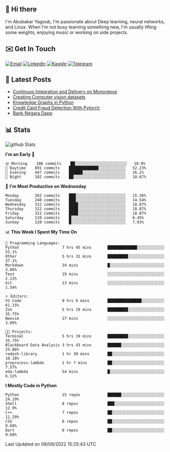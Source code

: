 ## 👋 Hi there

I'm Abubakar Yagoub, I'm passionate about Deep learning, neural networks, and
Linux. When I'm not busy learning something new, I'm usually lifting some
weights, enjoying music or working on side projects.

## ✉️ Get In Touch

[![Email](https://img.shields.io/badge/Email-f1f1f1?style=for-the-badge&logo=gmail&logoColor=0f111a)](mailto:git@blacksuan19.dev)
[![LinkedIn](https://img.shields.io/badge/LinkedIn-0077B5?style=for-the-badge&logo=linkedin&logoColor=white)](https://www.linkedin.com/in/blacksuan19/)
[![Kaggle](https://img.shields.io/badge/Kaggle-5acfff?style=for-the-badge&logo=kaggle&logoColor=white)](http://kaggle.com/abubakaryagob/)
[![Telegram](https://img.shields.io/badge/Telegram-2CA5E0?style=for-the-badge&logo=telegram&logoColor=white)](https://t.me/blacksuan19)

## 📩 Latest Posts

<!-- BLOG-POST-LIST:START -->
- [Continuos Integration and Delivery on Monorepos](http://blacksuan19.dev/blog/github-actions-monorepos/)
- [Creating Computer vision datasets](http://blacksuan19.dev/blog/creating-datasets/)
- [Knowledge Graphs in Python](http://blacksuan19.dev/projects/Knowledge_Graphs/)
- [Credit Card Fraud Detection With Pytorch](http://blacksuan19.dev/projects/credit-card-fraud-detection-with-pytorch/)
- [Bank Negara Dapp](http://blacksuan19.dev/projects/bank-negara/)
<!-- BLOG-POST-LIST:END -->

## 📊 Stats

![github Stats](https://github-readme-stats.vercel.app/api?username=blacksuan19&theme=github_dark&show_icons=true&count_private=true&custom_title=Github%20Stats&hide_border=true)

<!--START_SECTION:waka-->
**I'm an Early 🐤** 

```text
🌞 Morning    186 commits    ██░░░░░░░░░░░░░░░░░░░░░░░   10.9% 
🌆 Daytime    891 commits    █████████████░░░░░░░░░░░░   52.23% 
🌃 Evening    447 commits    ██████░░░░░░░░░░░░░░░░░░░   26.2% 
🌙 Night      182 commits    ██░░░░░░░░░░░░░░░░░░░░░░░   10.67%

```
📅 **I'm Most Productive on Wednesday** 

```text
Monday       262 commits    ███░░░░░░░░░░░░░░░░░░░░░░   15.36% 
Tuesday      248 commits    ███░░░░░░░░░░░░░░░░░░░░░░   14.54% 
Wednesday    322 commits    ████░░░░░░░░░░░░░░░░░░░░░   18.87% 
Thursday     322 commits    ████░░░░░░░░░░░░░░░░░░░░░   18.87% 
Friday       322 commits    ████░░░░░░░░░░░░░░░░░░░░░   18.87% 
Saturday     110 commits    █░░░░░░░░░░░░░░░░░░░░░░░░   6.45% 
Sunday       120 commits    █░░░░░░░░░░░░░░░░░░░░░░░░   7.03%

```


📊 **This Week I Spent My Time On** 

```text
💬 Programming Languages: 
Python                   7 hrs 45 mins       █████████████░░░░░░░░░░░░   52.1% 
Other                    5 hrs 31 mins       █████████░░░░░░░░░░░░░░░░   37.1% 
Markdown                 34 mins             █░░░░░░░░░░░░░░░░░░░░░░░░   3.88% 
Text                     19 mins             ░░░░░░░░░░░░░░░░░░░░░░░░░   2.13% 
Git                      13 mins             ░░░░░░░░░░░░░░░░░░░░░░░░░   1.54%

🔥 Editors: 
VS Code                  9 hrs 6 mins        ███████████████░░░░░░░░░░   61.15% 
Zsh                      5 hrs 19 mins       █████████░░░░░░░░░░░░░░░░   35.75% 
Neovim                   27 mins             ░░░░░░░░░░░░░░░░░░░░░░░░░   3.09%

🐱‍💻 Projects: 
Terminal                 5 hrs 19 mins       █████████░░░░░░░░░░░░░░░░   35.75% 
Blackboard Data Analysis 3 hrs 43 mins       ██████░░░░░░░░░░░░░░░░░░░   25.06% 
redash-library           1 hr 30 mins        ██░░░░░░░░░░░░░░░░░░░░░░░   10.16% 
preprocess-lambda        1 hr 7 mins         ██░░░░░░░░░░░░░░░░░░░░░░░   7.57% 
eda-lambda               54 mins             █░░░░░░░░░░░░░░░░░░░░░░░░   6.12%

```

**I Mostly Code in Python** 

```text
Python                   15 repos            ██████░░░░░░░░░░░░░░░░░░░   24.19% 
Shell                    8 repos             ███░░░░░░░░░░░░░░░░░░░░░░   12.9% 
C++                      7 repos             ██░░░░░░░░░░░░░░░░░░░░░░░   11.29% 
CSS                      6 repos             ██░░░░░░░░░░░░░░░░░░░░░░░   9.68% 
Dart                     6 repos             ██░░░░░░░░░░░░░░░░░░░░░░░   9.68%

```



 Last Updated on 08/09/2022 15:25:43 UTC
<!--END_SECTION:waka-->
